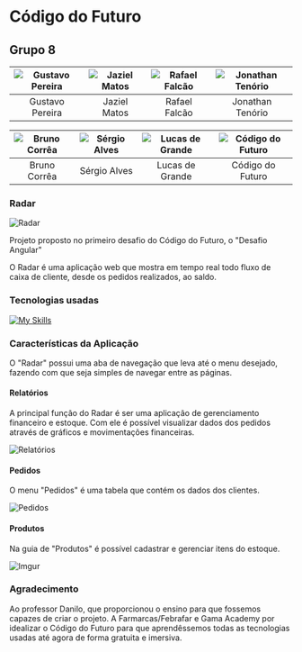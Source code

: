 # Código do Futuro

## Grupo 8
| ![Gustavo Pereira](https://imgur.com/qKI8vdA.png) | ![Jaziel Matos](https://imgur.com/2cwueyO.png) |![Rafael Falcão](https://imgur.com/dIpaelh.png)|![Jonathan Tenório](https://imgur.com/BdMu0gd.png)  |
|:--:|:--:|:--:|:--:|
| Gustavo Pereira | Jaziel Matos | Rafael Falcão  | Jonathan Tenório |

|![Bruno Corrêa](https://imgur.com/YX5eoMG.png)  |![Sérgio Alves](https://imgur.com/g5Iidte.png)  |![Lucas de Grande](https://imgur.com/YyAeOoK.png)  | ![Código do Futuro](https://imgur.com/LSORhfc.png) |
|:--:|:--:|:--:|:--:|
| Bruno Corrêa |Sérgio Alves |Lucas de Grande  |Código do Futuro|




### Radar

![Radar](https://imgur.com/voecUND.png)

Projeto proposto no primeiro desafio do Código do Futuro, o "Desafio Angular"

O Radar é uma aplicação web que mostra em tempo real todo fluxo de caixa de cliente, desde os pedidos realizados, ao saldo.

### Tecnologias usadas
[![My Skills](https://skillicons.dev/icons?i=angular,nodejs,typescript,bootstrap,git,github,figma)](https://skillicons.dev)


### Características da Aplicação

O "Radar" possui uma aba de navegação que leva até o menu desejado, fazendo com que seja simples de navegar entre as páginas.

#### Relatórios

A principal função do Radar é ser uma aplicação de gerenciamento financeiro e estoque. 
Com ele é possível visualizar dados dos pedidos através de gráficos e movimentações financeiras.


![Relatórios](https://i.imgur.com/V0KofCP.jpg)

#### Pedidos

O menu "Pedidos" é uma tabela que contém os dados dos clientes. 

![Pedidos](https://i.imgur.com/3nVdaXG.jpg)

#### Produtos

Na guia de "Produtos" é possível cadastrar e gerenciar itens do estoque.

![Imgur](https://i.imgur.com/KCfx0a5.png)

### Agradecimento

Ao professor Danilo, que proporcionou o ensino para que fossemos capazes de criar o projeto. A Farmarcas/Febrafar e Gama Academy por idealizar o Código do Futuro para que aprendêssemos todas as tecnologias usadas até agora de forma gratuita e imersiva. 
